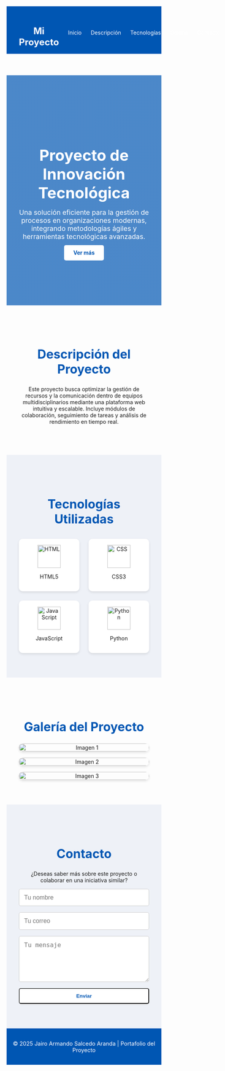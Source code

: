 <!DOCTYPE html>
<html lang="es">
<head>
  <meta charset="UTF-8">
  <meta name="viewport" content="width=device-width, initial-scale=1.0">
  <title>Portafolio del Proyecto | Jairo Salcedo</title>
  <style>
    /* --- RESET --- */
    * {
      margin: 0;
      padding: 0;
      box-sizing: border-box;
      scroll-behavior: smooth;
    }

    body {
      font-family: 'Segoe UI', Tahoma, Geneva, Verdana, sans-serif;
      color: #333;
      background-color: #f7f8fa;
    }

    /* --- NAVBAR --- */
    .navbar {
      display: flex;
      justify-content: space-between;
      align-items: center;
      background: #0056b3;
      color: white;
      padding: 1rem 2rem;
      position: sticky;
      top: 0;
      z-index: 100;
    }

    .logo {
      font-size: 1.5rem;
      font-weight: bold;
    }

    .nav-links {
      display: flex;
      list-style: none;
      gap: 1.5rem;
    }

    .nav-links a {
      color: white;
      text-decoration: none;
      transition: 0.3s;
    }

    .nav-links a:hover {
      color: #d1e7ff;
    }

    .menu-toggle {
      display: none;
      font-size: 1.8rem;
      cursor: pointer;
    }

    /* --- HERO --- */
    .hero {
      background: linear-gradient(rgba(0, 86, 179, 0.7), rgba(0, 86, 179, 0.7)), url('https://picsum.photos/1600/800?grayscale');
      background-size: cover;
      background-position: center;
      text-align: center;
      color: white;
      padding: 8rem 2rem;
    }

    .hero h2 {
      font-size: 2.5rem;
      margin-bottom: 1rem;
    }

    .hero p {
      font-size: 1.1rem;
      max-width: 700px;
      margin: 0 auto 1.5rem;
    }

    .btn {
      background: white;
      color: #0056b3;
      padding: 0.7rem 1.5rem;
      border-radius: 5px;
      font-weight: bold;
      text-decoration: none;
      transition: 0.3s;
    }

    .btn:hover {
      background: #e5e5e5;
    }

    /* --- SECCIONES --- */
    .section {
      padding: 4rem 2rem;
      text-align: center;
    }

    .bg-light {
      background: #eef1f7;
    }

    .section h3 {
      color: #0056b3;
      font-size: 2rem;
      margin-bottom: 1.5rem;
    }

    /* --- TECNOLOGÍAS --- */
    .tech-container {
      display: grid;
      grid-template-columns: repeat(auto-fit, minmax(150px, 1fr));
      gap: 1.5rem;
      margin-top: 2rem;
    }

    .tech-card {
      background: white;
      border-radius: 10px;
      padding: 1rem;
      box-shadow: 0 3px 6px rgba(0,0,0,0.1);
      transition: transform 0.3s;
    }

    .tech-card:hover {
      transform: scale(1.05);
    }

    .tech-card img {
      height: 60px;
    }

    /* --- GALERÍA --- */
    .gallery {
      display: grid;
      grid-template-columns: repeat(auto-fit, minmax(250px, 1fr));
      gap: 1rem;
    }

    .gallery img {
      width: 100%;
      border-radius: 10px;
      box-shadow: 0 3px 6px rgba(0,0,0,0.1);
      transition: transform 0.3s;
    }

    .gallery img:hover {
      transform: scale(1.05);
    }

    /* --- FORMULARIO --- */
    .contact-form {
      display: flex;
      flex-direction: column;
      gap: 1rem;
      max-width: 500px;
      margin: 0 auto;
    }

    .contact-form input,
    .contact-form textarea {
      padding: 0.8rem;
      border: 1px solid #ccc;
      border-radius: 5px;
      font-size: 1rem;
    }

    .contact-form textarea {
      resize: vertical;
      height: 120px;
    }

    /* --- FOOTER --- */
    footer {
      background: #0056b3;
      color: white;
      text-align: center;
      padding: 1rem;
      font-size: 0.9rem;
    }

    /* --- RESPONSIVE --- */
    @media (max-width: 768px) {
      .nav-links {
        display: none;
        flex-direction: column;
        background: #004a99;
        position: absolute;
        top: 60px;
        right: 0;
        width: 200px;
        padding: 1rem;
      }

      .nav-links.show {
        display: flex;
      }

      .menu-toggle {
        display: block;
      }
    }
  </style>
</head>
<body>

  <!-- NAVBAR -->
  <header>
    <nav class="navbar">
      <h1 class="logo">Mi Proyecto</h1>
      <ul class="nav-links" id="navLinks">
        <li><a href="#inicio">Inicio</a></li>
        <li><a href="#descripcion">Descripción</a></li>
        <li><a href="#tecnologias">Tecnologías</a></li>
        <li><a href="#galeria">Galería</a></li>
        <li><a href="#contacto">Contacto</a></li>
      </ul>
      <div class="menu-toggle" id="menuToggle">&#9776;</div>
    </nav>
  </header>

  <!-- HERO -->
  <section id="inicio" class="hero">
    <div class="hero-content">
      <h2>Proyecto de Innovación Tecnológica</h2>
      <p>Una solución eficiente para la gestión de procesos en organizaciones modernas, integrando metodologías ágiles y herramientas tecnológicas avanzadas.</p>
      <a href="#descripcion" class="btn">Ver más</a>
    </div>
  </section>

  <!-- DESCRIPCIÓN -->
  <section id="descripcion" class="section">
    <h3>Descripción del Proyecto</h3>
    <p>
      Este proyecto busca optimizar la gestión de recursos y la comunicación dentro de equipos multidisciplinarios mediante una plataforma web intuitiva y escalable.
      Incluye módulos de colaboración, seguimiento de tareas y análisis de rendimiento en tiempo real.
    </p>
  </section>

  <!-- TECNOLOGÍAS -->
  <section id="tecnologias" class="section bg-light">
    <h3>Tecnologías Utilizadas</h3>
    <div class="tech-container">
      <div class="tech-card">
        <img src="https://cdn-icons-png.flaticon.com/512/5968/5968267.png" alt="HTML">
        <p>HTML5</p>
      </div>
      <div class="tech-card">
        <img src="https://cdn-icons-png.flaticon.com/512/5968/5968242.png" alt="CSS">
        <p>CSS3</p>
      </div>
      <div class="tech-card">
        <img src="https://cdn-icons-png.flaticon.com/512/5968/5968292.png" alt="JavaScript">
        <p>JavaScript</p>
      </div>
      <div class="tech-card">
        <img src="https://cdn-icons-png.flaticon.com/512/5968/5968672.png" alt="Python">
        <p>Python</p>
      </div>
    </div>
  </section>

  <!-- GALERÍA -->
  <section id="galeria" class="section">
    <h3>Galería del Proyecto</h3>
    <div class="gallery">
      <img src="https://picsum.photos/400/250?random=1" alt="Imagen 1">
      <img src="https://picsum.photos/400/250?random=2" alt="Imagen 2">
      <img src="https://picsum.photos/400/250?random=3" alt="Imagen 3">
    </div>
  </section>

  <!-- CONTACTO -->
  <section id="contacto" class="section bg-light">
    <h3>Contacto</h3>
    <p>¿Deseas saber más sobre este proyecto o colaborar en una iniciativa similar?</p>
    <form class="contact-form">
      <input type="text" placeholder="Tu nombre" required>
      <input type="email" placeholder="Tu correo" required>
      <textarea placeholder="Tu mensaje" required></textarea>
      <button type="submit" class="btn">Enviar</button>
    </form>
  </section>

  <!-- FOOTER -->
  <footer>
    <p>&copy; 2025 Jairo Armando Salcedo Aranda | Portafolio del Proyecto</p>
  </footer>

  <script>
    // --- MENÚ RESPONSIVO ---
    const menuToggle = document.getElementById('menuToggle');
    const navLinks = document.getElementById('navLinks');

    menuToggle.addEventListener('click', () => {
      navLinks.classList.toggle('show');
    });

    // --- FORMULARIO SIMULADO ---
    const form = document.querySelector('.contact-form');
    form.addEventListener('submit', (e) => {
      e.preventDefault();
      alert('¡Gracias por tu mensaje! Te contactaremos pronto.');
      form.reset();
    });
  </script>

</body>
</html>
